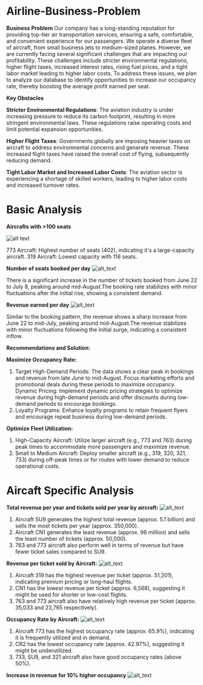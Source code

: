 # Airline-Business-Problem
**Business Problem**
Our company has a long-standing reputation for providing top-tier air transportation services, ensuring a safe, comfortable, and convenient experience for our passengers. We operate a diverse fleet of aircraft, from small business jets to medium-sized planes. However, we are currently facing several significant challenges that are impacting our profitability. These challenges include stricter environmental regulations, higher flight taxes, increased interest rates, rising fuel prices, and a tight labor market leading to higher labor costs. To address these issues, we plan to analyze our database to identify opportunities to increase our occupancy rate, thereby boosting the average profit earned per seat.

**Key Obstacles**

**Stricter Environmental Regulations**: The aviation industry is under increasing pressure to reduce its carbon footprint, resulting in more stringent environmental laws. These regulations raise operating costs and limit potential expansion opportunities.

**Higher Flight Taxes**: Governments globally are imposing heavier taxes on aircraft to address environmental concerns and generate revenue. These increased flight taxes have raised the overall cost of flying, subsequently reducing demand.

**Tight Labor Market and Increased Labor Costs**: The aviation sector is experiencing a shortage of skilled workers, leading to higher labor costs and increased turnover rates.

# Basic Analysis

**Aircrafts with >100 seats**

![alt text](https://github.com/Pra1237159/Airline-Business-Problem/blob/main/Total%20seats.png)

773 Aircraft: Highest number of seats (402), indicating it's a large-capacity aircraft.
319 Aircraft: Lowest capacity with 116 seats.

**Number of seats booked per day**
![alt_text](https://github.com/Pra1237159/Airline-Business-Problem/blob/main/Daywsie%20seat%20booked.png)

There is a significant increase in the number of tickets booked from June 22 to July 8, peaking around mid-August.The booking rate stabilizes with minor fluctuations after the initial rise, showing a consistent demand.

**Revenue earned per day**
![alt_text](https://github.com/Pra1237159/Airline-Business-Problem/blob/main/Daywise%20revenue%20earned.png)

Similar to the booking pattern, the revenue shows a sharp increase from June 22 to mid-July, peaking around mid-August.The revenue stabilizes with minor fluctuations following the initial surge, indicating a consistent inflow.

**Recommendations and Solution:**

**Maximize Occupancy Rate:**
1. Target High-Demand Periods: The data shows a clear peak in bookings and revenue from late June to mid-August. Focus marketing efforts and promotional deals during these periods to maximize occupancy.
Dynamic Pricing: Implement dynamic pricing strategies to optimize revenue during high-demand periods and offer discounts during low-demand periods to encourage bookings.
2. Loyalty Programs: Enhance loyalty programs to retain frequent flyers and encourage repeat business during low-demand periods.
   
**Optimize Fleet Utilization:**
1. High-Capacity Aircraft: Utilize larger aircraft (e.g., 773 and 763) during peak times to accommodate more passengers and maximize revenue.
2. Small to Medium Aircraft: Deploy smaller aircraft (e.g., 319, 320, 321, 733) during off-peak times or for routes with lower demand to reduce operational costs.

# Aircaft Specific Analysis

**Total revenue per year and tickets sold per year by aircraft:**
![alt_text](https://github.com/Pra1237159/Airline-Business-Problem/blob/main/Revenue%20ticket%20acft.png)

1. Aircraft SU9 generates the highest total revenue (approx. 5.1 billion) and sells the most tickets per year (approx. 350,000).
2. Aircraft CN1 generates the least revenue (approx. 96 million) and sells the least number of tickets (approx. 50,000).
3. 763 and 773 aircraft also perform well in terms of revenue but have fewer ticket sales compared to SU9.

**Revenue per ticket sold by Aircraft:**
![alt_text](https://github.com/Pra1237159/Airline-Business-Problem/blob/main/r%20per%20ticket.png)

1. Aircraft 319 has the highest revenue per ticket (approx. 51,201), indicating premium pricing or long-haul flights.
2. CN1 has the lowest revenue per ticket (approx. 6,568), suggesting it might be used for shorter or low-cost flights.
3. 763 and 773 aircraft also have relatively high revenue per ticket (approx. 35,033 and 23,765 respectively).

**Occupancy Rate by Aircraft:**
![alt_text](https://github.com/Pra1237159/Airline-Business-Problem/blob/main/or.png)

1. Aircraft 773 has the highest occupancy rate (approx. 65.9%), indicating it is frequently utilized and in demand.
2. CR2 has the lowest occupancy rate (approx. 42.97%), suggesting it might be underutilized.
3. 733, SU9, and 321 aircraft also have good occupancy rates (above 50%).

**Increase in revenue for 10% higher occupancy**
![alt_text](https://github.com/Pra1237159/Airline-Business-Problem/blob/main/R%20incearsed.png)



